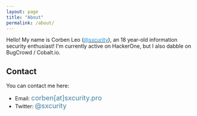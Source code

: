 ```yaml
---
layout: page
title: "About"
permalink: /about/
---
```

Hello! My name is Corben Leo (<a href="https://twitter.com/sxcurity"><font color="#1E94DE">@sxcurity</font></a>), an 18 year-old information security enthusiast! I'm currently active on HackerOne, but I also dabble on BugCrowd / Cobalt.io. 

## Contact
You can contact me here:
* Email: <font color="#4081A1" size="4%">corben[at]sxcurity.pro</font>
* Twitter: <font color="#4081A1" size="4%">@sxcurity</font>


